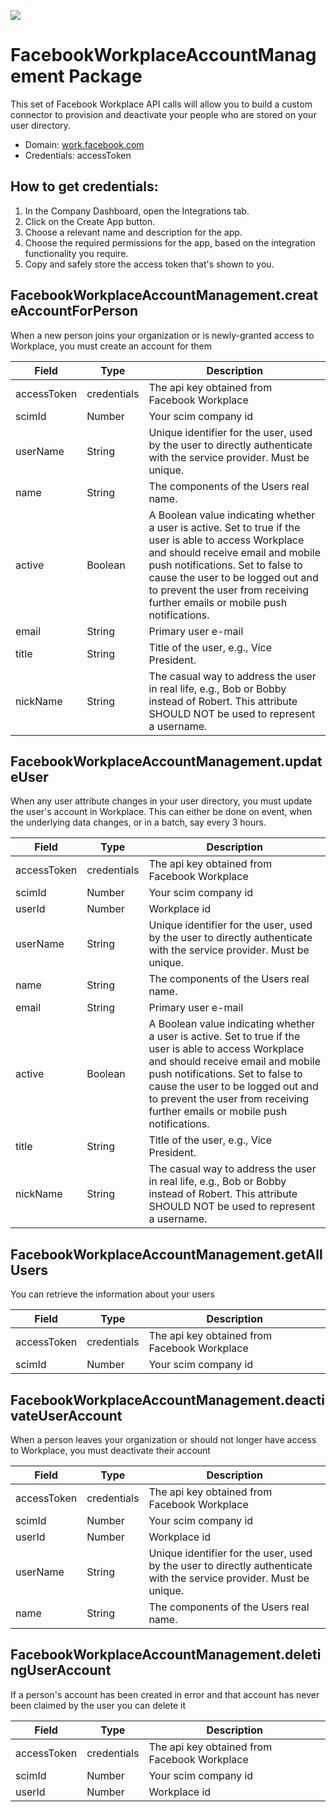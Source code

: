 [![](https://scdn.rapidapi.com/RapidAPI_banner.png)](https://rapidapi.com/package/FacebookWorkplaceAccountManagement/functions?utm_source=RapidAPIGitHub_FacebookWorkplaceAccountManagementFunctions&utm_medium=button&utm_content=RapidAPI_GitHub)

# FacebookWorkplaceAccountManagement Package
This set of Facebook Workplace API calls will allow you to build a custom connector to provision and deactivate your people who are stored on your user directory.
* Domain: [work.facebook.com](https://work.facebook.com/)
* Credentials: accessToken

## How to get credentials: 
1. In the Company Dashboard, open the Integrations tab.
2. Click on the Create App button.
3. Choose a relevant name and description for the app.
4. Choose the required permissions for the app, based on the integration functionality you require.
5. Copy and safely store the access token that's shown to you.

## FacebookWorkplaceAccountManagement.createAccountForPerson
When a new person joins your organization or is newly-granted access to Workplace, you must create an account for them

| Field      | Type       | Description
|------------|------------|----------
| accessToken| credentials| The api key obtained from Facebook Workplace
| scimId     | Number     | Your scim company id
| userName   | String     | Unique identifier for the user, used by the user to directly authenticate with the service provider. Must be unique.
| name       | String     | The components of the Users real name.
| active     | Boolean    | A Boolean value indicating whether a user is active. Set to true if the user is able to access Workplace and should receive email and mobile push notifications. Set to false to cause the user to be logged out and to prevent the user from receiving further emails or mobile push notifications.
| email      | String     | Primary user e-mail
| title      | String     | Title of the user, e.g., Vice President.
| nickName   | String     | The casual way to address the user in real life, e.g., Bob or Bobby instead of Robert. This attribute SHOULD NOT be used to represent a username.

## FacebookWorkplaceAccountManagement.updateUser
When any user attribute changes in your user directory, you must update the user's account in Workplace. This can either be done on event, when the underlying data changes, or in a batch, say every 3 hours.

| Field      | Type       | Description
|------------|------------|----------
| accessToken| credentials| The api key obtained from Facebook Workplace
| scimId     | Number     | Your scim company id
| userId     | Number     | Workplace id
| userName   | String     | Unique identifier for the user, used by the user to directly authenticate with the service provider. Must be unique.
| name       | String     | The components of the Users real name.
| email      | String     | Primary user e-mail
| active     | Boolean    | A Boolean value indicating whether a user is active. Set to true if the user is able to access Workplace and should receive email and mobile push notifications. Set to false to cause the user to be logged out and to prevent the user from receiving further emails or mobile push notifications.
| title      | String     | Title of the user, e.g., Vice President.
| nickName   | String     | The casual way to address the user in real life, e.g., Bob or Bobby instead of Robert. This attribute SHOULD NOT be used to represent a username.

## FacebookWorkplaceAccountManagement.getAllUsers
You can retrieve the information about your users

| Field      | Type       | Description
|------------|------------|----------
| accessToken| credentials| The api key obtained from Facebook Workplace
| scimId     | Number     | Your scim company id

## FacebookWorkplaceAccountManagement.deactivateUserAccount
When a person leaves your organization or should not longer have access to Workplace, you must deactivate their account

| Field      | Type       | Description
|------------|------------|----------
| accessToken| credentials| The api key obtained from Facebook Workplace
| scimId     | Number     | Your scim company id
| userId     | Number     | Workplace id
| userName   | String     | Unique identifier for the user, used by the user to directly authenticate with the service provider. Must be unique.
| name       | String     | The components of the Users real name.

## FacebookWorkplaceAccountManagement.deletingUserAccount
If a person's account has been created in error and that account has never been claimed by the user you can delete it

| Field      | Type       | Description
|------------|------------|----------
| accessToken| credentials| The api key obtained from Facebook Workplace
| scimId     | Number     | Your scim company id
| userId     | Number     | Workplace id

